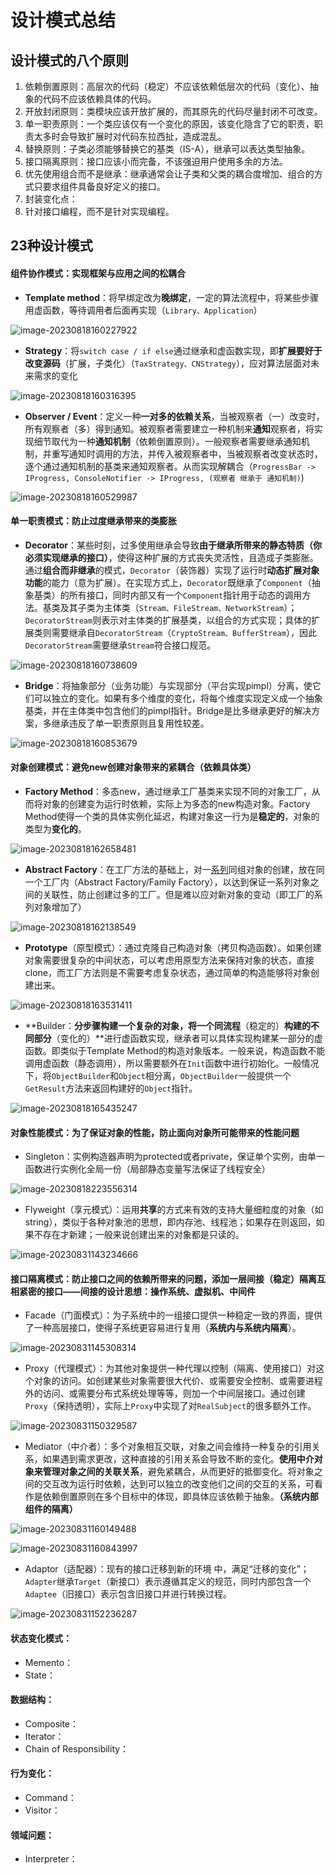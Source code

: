 # 设计模式总结

## 设计模式的八个原则

1. 依赖倒置原则：高层次的代码（稳定）不应该依赖低层次的代码（变化）、抽象的代码不应该依赖具体的代码。
2. 开放封闭原则：类模块应该开放扩展的，而其原先的代码尽量封闭不可改变。
3. 单一职责原则：一个类应该仅有一个变化的原因，该变化隐含了它的职责，职责太多时会导致扩展时对代码东拉西扯，造成混乱。
4. 替换原则：子类必须能够替换它的基类（IS-A），继承可以表达类型抽象。
5. 接口隔离原则：接口应该小而完备，不该强迫用户使用多余的方法。
6. 优先使用组合而不是继承：继承通常会让子类和父类的耦合度增加、组合的方式只要求组件具备良好定义的接口。
7. 封装变化点：
8. 针对接口编程，而不是针对实现编程。

## 23种设计模式

#### 组件协作模式：实现框架与应用之间的松耦合

* **Template method**：将早绑定改为**晚绑定**，一定的算法流程中，将某些步骤用虚函数，等待调用者后面再实现（`Library、Application`）

![image-20230818160227922](./assets/image-20230818160227922.png)

* **Strategy**：将`switch case / if else`通过继承和虚函数实现，即**扩展要好于改变源码**（扩展，子类化）（`TaxStrategy、CNStrategy`），应对算法层面对未来需求的变化

![image-20230818160316395](./assets/image-20230818160316395.png)

* **Observer / Event**：定义一种**一对多的依赖关系**，当被观察者（一）改变时，所有观察者（多）得到通知。被观察者需要建立一种机制来**通知**观察者，将实现细节取代为一种**通知机制**（依赖倒置原则）。一般观察者需要继承通知机制，并重写通知时调用的方法，并传入被观察者中，当被观察者改变状态时，逐个通过通知机制的基类来通知观察者。从而实现解耦合（`ProgressBar -> IProgress, ConsoleNotifier -> IProgress, (观察者 继承于 通知机制)`)

![image-20230818160529987](./assets/image-20230818160529987.png)

#### 单一职责模式：防止过度继承带来的类膨胀

* **Decorator**：某些时刻，过多使用继承会导致**由于继承所带来的静态特质（你必须实现继承的接口）**，使得这种扩展的方式丧失灵活性，且造成子类膨胀。通过**组合而非继承**的模式，`Decorator`（装饰器）实现了运行时**动态扩展对象功能**的能力（意为扩展）。在实现方式上，`Decorator`既继承了`Component`（抽象基类）的所有接口，同时内部又有一个`Component`指针用于动态的调用方法。基类及其子类为主体类（`Stream、FileStream、NetworkStream`）；`DecoratorStream`则表示对主体类的扩展基类，以组合的方式实现；具体的扩展类则需要继承自`DecoratorStream`（`CryptoStream、BufferStream`），因此`DecoratorStream`需要继承`Stream`符合接口规范。

![image-20230818160738609](./assets/image-20230818160738609.png)

* **Bridge**：将抽象部分（业务功能）与实现部分（平台实现pimpl）分离，使它们可以独立的变化。如果有多个维度的变化，将每个维度实现定义成一个抽象基类，并在主体类中包含他们的pimpl指针。Bridge是比多继承更好的解决方案，多继承违反了单一职责原则且复用性较差。

![image-20230818160853679](./assets/image-20230818160853679.png)

#### 对象创建模式：避免new创建对象带来的紧耦合（依赖具体类）

* **Factory Method**：多态new，通过继承工厂基类来实现不同的对象工厂，从而将对象的创建变为运行时依赖，实际上为多态的new构造对象。Factory Method使得一个类的具体实例化延迟，构建对象这一行为是**稳定的**，对象的类型为**变化的**。

![image-20230818162658481](./assets/image-20230818162658481.png)

* **Abstract Factory**：在工厂方法的基础上，对一<u>系列</u>同组对象的创建，放在同一个工厂内（Abstract Factory/Family Factory），以达到保证一系列对象之间的关联性，防止创建过多的工厂。但是难以应对新对象的变动（即工厂的系列对象增加了）

![image-20230818162138549](./assets/image-20230818162138549.png)

* **Prototype**（原型模式）：通过克隆自己构造对象（拷贝构造函数）。如果创建对象需要很复杂的中间状态，可以考虑用原型方法来保持对象的状态，直接clone，而工厂方法则是不需要考虑复杂状态，通过简单的构造能够将对象创建出来。

![image-20230818163531411](./assets/image-20230818163531411.png)

* **Builder：**分步骤构建一个复杂的对象，将一个同流程**（稳定的）**构建的不同部分**（变化的）**进行虚函数实现，继承者可以具体实现构建某一部分的虚函数。即类似于Template Method的构造对象版本。一般来说，构造函数不能调用虚函数（静态调用），所以需要额外在`Init`函数中进行初始化。一般情况下，将`ObjectBuilder`和`Object`相分离，`ObjectBuilder`一般提供一个`GetResult`方法来返回构建好的`Object`指针。

![image-20230818165435247](./assets/image-20230818165435247.png)

#### 对象性能模式：为了保证对象的性能，防止面向对象所可能带来的性能问题

* Singleton：实例构造器声明为protected或者private，保证单个实例，由单一函数进行实例化全局一份（局部静态变量写法保证了线程安全）

![image-20230818223556314](./assets/image-20230818223556314.png)

* Flyweight（享元模式）：运用**共享**的方式来有效的支持大量细粒度的对象（如string），类似于各种对象池的思想，即内存池、线程池；如果存在则返回，如果不存在才新建；一般来说创建出来的对象都是只读的。

![image-20230831143234666](./assets/image-20230831143234666.png)

#### 接口隔离模式：防止接口之间的依赖所带来的问题，添加一层间接（稳定）隔离互相紧密的接口——间接的设计思想：操作系统、虚拟机、中间件

* Facade（门面模式）：为子系统中的一组接口提供一种稳定一致的界面，提供了一种高层接口，使得子系统更容易进行复用（**系统内与系统内隔离**）。

![image-20230831145308314](./assets/image-20230831145308314.png)

* Proxy（代理模式）：为其他对象提供一种代理以控制（隔离、使用接口）对这个对象的访问。如创建某些对象需要很大代价、或需要安全控制、或需要进程外的访问、或需要分布式系统处理等等，则加一个中间层接口。通过创建`Proxy`（保持透明），实际上`Proxy`中实现了对`RealSubject`的很多额外工作。

![image-20230831150329587](./assets/image-20230831150329587.png)

* Mediator（中介者）：多个对象相互交联，对象之间会维持一种复杂的引用关系，如果遇到需求更改，这种直接的引用关系会导致不断的变化。**使用中介对象来管理对象之间的关联关系**，避免紧耦合，从而更好的抵御变化。将对象之间的交互改为运行时依赖，达到可以独立的改变他们之间的交互的关系，可看作是依赖倒置原则在多个目标中的体现，即具体应该依赖于抽象。**（系统内部组件的隔离）**

![image-20230831160149488](./assets/image-20230831160149488.png)

![image-20230831160843997](./assets/image-20230831160843997.png)

* Adaptor（适配器）：现有的接口迁移到新的环境 中，满足“迁移的变化”；`Adapter`继承`Target`（新接口）表示遵循其定义的规范，同时内部包含一个`Adaptee`（旧接口）表示包含旧接口并进行转换过程。

![image-20230831152236287](./assets/image-20230831152236287.png)

#### 状态变化模式：

* Memento：
* State：

#### 数据结构：

* Composite：
* Iterator：
* Chain of Responsibility：

#### 行为变化：

* Command：
* Visitor：

#### 领域问题：

* Interpreter：

